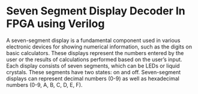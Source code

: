# Seven Segment Display Decoder In FPGA using Verilog
A seven-segment display is a fundamental component used in various electronic devices for showing numerical information, such as the digits on basic calculators. These displays represent the numbers entered by the user or the results of calculations performed based on the user’s input. Each display consists of seven segments, which can be LEDs or liquid crystals. These segments have two states: on and off. Seven-segment displays can represent decimal numbers (0-9) as well as hexadecimal numbers (0-9, A, B, C, D, E, F).
